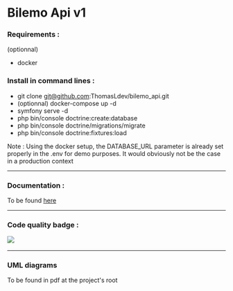 # Bilemo Api v1

<h3>Requirements : </h2>

(optionnal)
- docker

<h3>Install in command lines : </h3>

- git clone git@github.com:ThomasLdev/bilemo_api.git
- (optionnal) docker-compose up -d
- symfony serve -d
- php bin/console doctrine:create:database
- php bin/console doctrine/migrations/migrate
- php bin/console doctrine:fixtures:load

Note : Using the docker setup, the DATABASE_URL parameter is already set properly in the .env for demo purposes. It would obviously not be the case in a production context

<hr>

<h3>Documentation :</h3>

To be found <a href="https://localhost:8000/api/doc">here</a>

<hr>

<h3>Code quality badge :

<a href="https://codeclimate.com/github/ThomasLdev/bilemo_api/maintainability" target="_blank"><img src="https://api.codeclimate.com/v1/badges/1a1733ff9d290cb2c46e/maintainability" /></a>

<hr>

<h3>UML diagrams</h3>

To be found in pdf at the project's root
